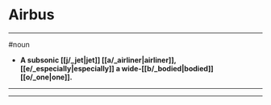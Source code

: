 # Airbus
---
#noun
- **A subsonic [[j/_jet|jet]] [[a/_airliner|airliner]], [[e/_especially|especially]] a wide-[[b/_bodied|bodied]] [[o/_one|one]].**
---
---
